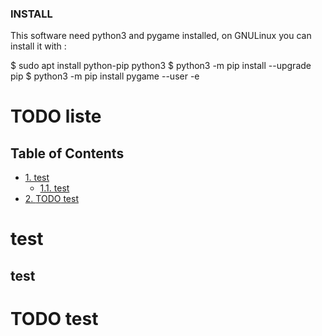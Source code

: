 ### INSTALL ###
This software need python3 and pygame installed, on GNULinux you can install it
with :

$ sudo apt install python-pip python3
$ python3 -m pip install --upgrade pip
$ python3 -m pip install pygame --user
-e 
# TODO liste
<div id="table-of-contents">
<h2>Table of Contents</h2>
<div id="text-table-of-contents">
<ul>
<li><a href="#sec-1">1. test</a>
<ul>
<li><a href="#sec-1-1">1.1. test</a></li>
</ul>
</li>
<li><a href="#sec-2">2. <span class="todo TODO">TODO</span> test</a></li>
</ul>
</div>
</div>


# test<a id="sec-1" name="sec-1"></a>

## test<a id="sec-1-1" name="sec-1-1"></a>

# TODO test<a id="sec-2" name="sec-2"></a>